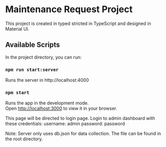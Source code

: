 # Maintenance Request Project

This project is created in typed stricted in TypeScript and designed in Material UI.

## Available Scripts

In the project directory, you can run:

### `npm run start:server`

Runs the server in http://localhost:4000

### `npm start`

Runs the app in the development mode.\
Open [http://localhost:3000](http://localhost:3000) to view it in your browser.

This page will be directed to login page. Login to admin dashboard with these credentials:
username: admin
password: password

Note: Server only uses db.json for data collection. The file can be found in the root directory.
